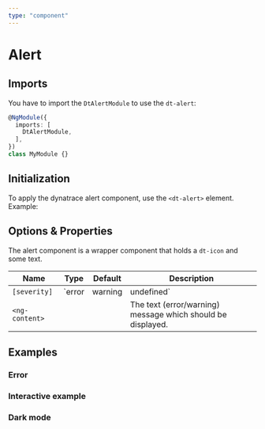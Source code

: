 ```yaml
---
type: "component"
---
```


# Alert

## Imports

You have to import the `DtAlertModule` to use the `dt-alert`:

```typescript
@NgModule({
  imports: [
    DtAlertModule,
  ],
})
class MyModule {}
```

## Initialization

To apply the dynatrace alert component, use the `<dt-alert>` element. Example:

<docs-source-example example="WarningAlertExampleComponent"></docs-source-example>

## Options & Properties

The alert component is a wrapper component that holds a `dt-icon` and some text.

| Name  | Type | Default | Description |
| --- | --- | --- | --- |
| `[severity]` | `error | warning | undefined` | `undefined` | Sets the alert severity |
| `<ng-content>` | | | The text (error/warning) message which should be displayed. |

## Examples

### Error

<docs-source-example example="ErrorAlertExampleComponent"></docs-source-example>

### Interactive example

<docs-source-example example="InteractiveAlertExampleComponent"></docs-source-example>

### Dark mode

<docs-source-example example="DarkAlertExampleComponent" themedark="true"></docs-source-example>
